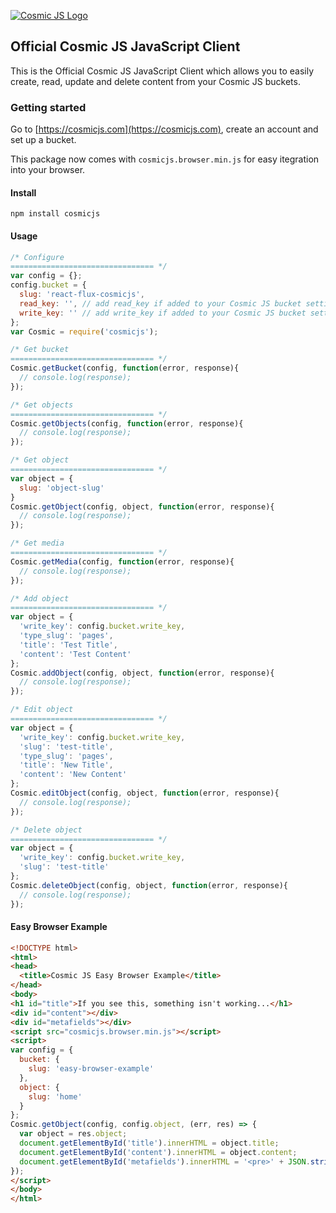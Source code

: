 [![Cosmic JS Logo](https://cosmicjs.com/images/marketing/logo-w-brand.jpg)](https://cosmicjs.com/)
## Official Cosmic JS JavaScript Client
This is the Official Cosmic JS JavaScript Client which allows you to easily create, read, update and delete content from your Cosmic JS buckets.
### Getting started
Go to [https://cosmicjs.com](https://cosmicjs.com), create an account and set up a bucket.

This package now comes with `cosmicjs.browser.min.js` for easy itegration into your browser.

#### Install
```
npm install cosmicjs
```

#### Usage

```javascript
/* Configure
================================ */
var config = {};
config.bucket = {
  slug: 'react-flux-cosmicjs',
  read_key: '', // add read_key if added to your Cosmic JS bucket settings
  write_key: '' // add write_key if added to your Cosmic JS bucket settings
};
var Cosmic = require('cosmicjs');

/* Get bucket
================================ */
Cosmic.getBucket(config, function(error, response){
  // console.log(response);
});

/* Get objects
================================ */
Cosmic.getObjects(config, function(error, response){
  // console.log(response);
});

/* Get object
================================ */
var object = {
  slug: 'object-slug'
}
Cosmic.getObject(config, object, function(error, response){
  // console.log(response);
});

/* Get media
================================ */
Cosmic.getMedia(config, function(error, response){
  // console.log(response);
});

/* Add object
================================ */
var object = {
  'write_key': config.bucket.write_key,
  'type_slug': 'pages',
  'title': 'Test Title',
  'content': 'Test Content'
};
Cosmic.addObject(config, object, function(error, response){
  // console.log(response);
});

/* Edit object
================================ */
var object = {
  'write_key': config.bucket.write_key,
  'slug': 'test-title',
  'type_slug': 'pages',
  'title': 'New Title',
  'content': 'New Content'
};
Cosmic.editObject(config, object, function(error, response){
  // console.log(response);
});

/* Delete object
================================ */
var object = {
  'write_key': config.bucket.write_key,
  'slug': 'test-title'
};
Cosmic.deleteObject(config, object, function(error, response){
  // console.log(response);
});
```
#### Easy Browser Example
```html
<!DOCTYPE html>
<html>
<head>
  <title>Cosmic JS Easy Browser Example</title>
</head>
<body>
<h1 id="title">If you see this, something isn't working...</h1>
<div id="content"></div>
<div id="metafields"></div>
<script src="cosmicjs.browser.min.js"></script>
<script>
var config = {
  bucket: {
    slug: 'easy-browser-example'
  },
  object: {
    slug: 'home'
  }
};
Cosmic.getObject(config, config.object, (err, res) => {
  var object = res.object;
  document.getElementById('title').innerHTML = object.title;
  document.getElementById('content').innerHTML = object.content;
  document.getElementById('metafields').innerHTML = '<pre>' + JSON.stringify(object.metafields, null, 2) + '</pre>';
});
</script>
</body>
</html>
```